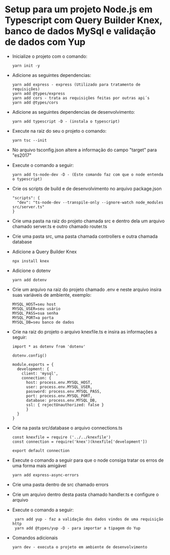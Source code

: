 # Setup para um projeto Node.js em Typescript com Query Builder Knex, banco de dados MySql e validação de dados com Yup

- Inicialize o projeto com o comando:

      yarn init -y
      
- Adicione as seguintes dependencias:

      yarn add express - express (Utilizado para tratamento de requisições)
      yarn add @types/express
      yarn add cors - trata as requisições feitas por outras api´s
      yarn add @types/cors
     
- Adicione as seguintes dependencias de desenvolvimento:

      yarn add typescript -D - (instala o typescript)
      
- Execute na raiz do seu o projeto o comando:

      yarn tsc --init
      
- No arquivo tsconfig.json altere a informação do campo "target" para "es2017" 
- Execute o comando a seguir:

      yarn add ts-node-dev -D - (Este comando faz com que o node entenda o typescript) 

- Crie os scripts de build e de desenvolvimento no arquivo package.json

      "scripts": {
        "dev": "ts-node-dev --transpile-only --ignore-watch node_modules src/server.ts"
      }
     
- Crie uma pasta na raiz do projeto chamada src e dentro dela um arquivo chamado server.ts e outro chamado router.ts
- Crie uma pasta src, uma pasta chamada controllers e outra chamada database
- Adicione a Query Builder Knex

      npx install knex
      
- Adicione o dotenv

      yarn add dotenv
      
- Crie um arquivo na raiz do projeto chamado .env e neste arquivo insira suas variáveis de ambiente, exemplo:

      MYSQL_HOST=seu host
      MYSQL_USER=seu usário
      MYSQL_PASS=sua senha
      MYSQL_PORT=a porta
      MYSQL_DB=seu banco de dados
      
- Crie na raiz do projeto o arquivo knexfile.ts e insira as informações a seguir:

      import * as dotenv from 'dotenv'

      dotenv.config()

      module.exports = {
        development: {
          client: 'mysql',
          connection: {
            host: process.env.MYSQL_HOST,
            user: process.env.MYSQL_USER,
            password: process.env.MYSQL_PASS,
            port: process.env.MYSQL_PORT,
            database: process.env.MYSQL_DB,
            ssl: { rejectUnauthorized: false }
            }
        }
      }

- Crie na pasta src/database o arquivo connections.ts

      const knexfile = require ('../../knexfile')
      const connection = require('knex')(knexfile['development'])

      export default connection
      
- Execute o comando a seguir para que o node consiga tratar os erros de uma forma mais amigável

      yarn add express-async-errors
      
- Crie uma pasta dentro de src chamado errors
- Crie um arquivo dentro desta pasta chamado handler.ts e configure o arquivo
- Execute o comando a seguir:
       
       yarn add yup - faz a validação dos dados vindos de uma requisição http
       yarn add @types/yup -D - para importar a tipagem do Yup
      
- Comandos adicionais

      yarn dev - executa o projeto em ambiente de desenvolvimento
      
